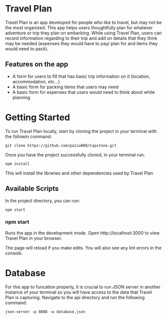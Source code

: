 # Travel Plan

Travel Plan is an app developed for people who like to travel, but may not be the most organized. This app helps users thoughtfully plan for whatever adventure or trip they plan on embarking. While using Travel Plan, users can record information regarding to their trip and add on details that they think may be needed (expenses they would have to pay/ plan for and items they would need to pack).

## Features on the app

- A form for users to fill that has basic trip information on it (location, accommodation, etc...)
- A basic form for packing items that users may need
- A basic form for expenses that users would need to think about while planning

# Getting Started

To run Travel Plan locally, start by cloning the project in your terminal with the followin command:

`git clone https://github.com/pazia008/Capstone.git`


Once you have the project successfully cloned, in your terminal run:

`npm install`

This will install the libraries and other dependencies used by Travel Plan



## Available Scripts

In the project directory, you can run:

`npm start`

### npm start

Runs the app in the development mode. Open http://localhost:3000 to view Travel Plan in your browser.

The page will reload if you make edits. You will also see any lint errors in the console.

# Database

For this app to funcation properly, it is crucial to run JSON server in another instance of your terminal so you will have access to the data that Travel Plan is capturing. Navigate to the api directory and run the following command:

`json-server -p 8088 -w database.json`
